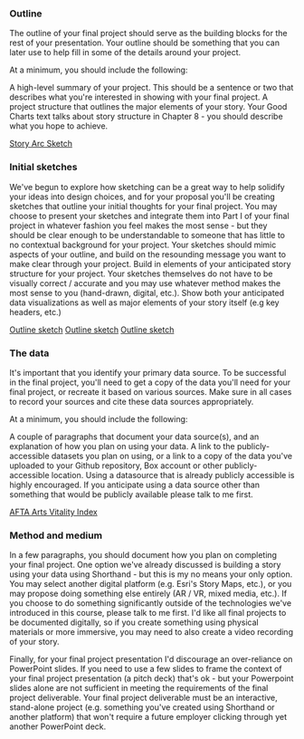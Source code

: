<h3>Outline</h3>

The outline of your final project should serve as the building blocks for the rest of your presentation.  Your outline should be something that you can later use to help fill in some of the details around your project.  

At a minimum, you should include the following: 

A high-level summary of your project.  This should be a sentence or two that describes what you're interested in showing with your final project.
A project structure that outlines the major elements of your story.  Your Good Charts text talks about story structure in Chapter 8 - you should describe what you hope to achieve.  


[Story Arc Sketch](/File_000.jpeg)


<h3>Initial sketches</h3>

We've begun to explore how sketching can be a great way to help solidify your ideas into design choices, and for your proposal you'll be creating sketches that outline your initial thoughts for your final project.  You may choose to present your sketches and integrate them into Part I of your final project in whatever fashion you feel makes the most sense - but they should be clear enough to be understandable to someone that has little to no contextual background for your project.  Your sketches should mimic aspects of your outline, and build on the resounding message you want to make clear through your project.  Build in elements of your anticipated story structure for your project.  Your sketches themselves do not have to be visually correct / accurate and you may use whatever method makes the most sense to you (hand-drawn, digital, etc.).   Show both your anticipated data visualizations as well as major elements of your story itself (e.g key headers, etc.)

[Outline sketch](/File_001.jpeg)
[Outline sketch](/File_002.jpeg)
[Outline sketch](/File_003.jpeg)


<h3>The data</h3>

It's important that you identify your primary data source.  To be successful in the final project, you'll need to get a copy of the data you'll need for your final project, or recreate it based on various sources.  Make sure in all cases to record your sources and cite these data sources appropriately. 

At a minimum, you should include the following: 

A couple of paragraphs that document your data source(s), and an explanation of how you plan on using your data. 
A link to the publicly-accessible datasets you plan on using, or a link to a copy of the data you've uploaded to your Github repository, Box account or other publicly-accessible location. Using a datasource that is already publicly accessible is highly encouraged.  If you anticipate using a data source other than something that would be publicly available please talk to me first. 

[AFTA Arts Vitality Index](/36984-0001-Data.xlsx)


<h3>Method and medium</h3>

In a few paragraphs, you should document how you plan on completing your final project.  One option we've already discussed is building a story using your data using Shorthand - but this is my no means your only option.  You may select another digital platform (e.g. Esri's Story Maps, etc.), or you may propose doing something else entirely (AR / VR, mixed media, etc.).  If you choose to do something significantly outside of the technologies we've introduced in this course, please talk to me first.  I'd like all final projects to be documented digitally, so if you create something using physical materials  or more immersive, you may need to also create a video recording of your story. 

Finally, for your final project presentation I'd discourage an over-reliance on PowerPoint slides. If you need to use a few slides to frame the context of your final project presentation (a pitch deck) that's ok - but your Powerpoint slides alone are not sufficient in meeting the requirements of the final project deliverable.  Your final project deliverable must be an interactive, stand-alone project (e.g. something you've created using Shorthand or another platform) that won't require a future employer clicking through yet another PowerPoint deck. 

